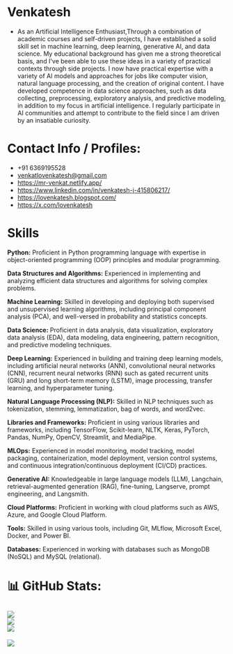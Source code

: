 # Venkatesh 
- As an Artificial Intelligence Enthusiast,Through a combination of academic courses and self-driven projects, I have established a solid skill set in machine learning, deep learning, generative AI, and data science. My educational background has given me a strong theoretical basis, and I've been able to use these ideas in a variety of practical contexts through side projects. I now have practical expertise with a variety of AI models and approaches for jobs like computer vision, natural language processing, and the creation of original content. I have developed competence in data science approaches, such as data collecting, preprocessing, exploratory analysis, and predictive modeling, in addition to my focus in artificial intelligence. I regularly participate in AI communities and attempt to contribute to the field since I am driven by an insatiable curiosity.



# Contact Info / Profiles:
- +91 6369195528
- venkatlovenkatesh@gmail.com
- https://mr-venkat.netlify.app/
- https://www.linkedin.com/in/venkatesh-j-415806217/
- https://lovenkatesh.blogspot.com/
- https://x.com/lovenkatesh

# Skills
**Python:** Proficient in Python programming language with expertise in object-oriented programming (OOP) principles and modular programming.

**Data Structures and Algorithms:** Experienced in implementing and analyzing efficient data structures and algorithms for solving complex problems.

**Machine Learning:** Skilled in developing and deploying both supervised and unsupervised learning algorithms, including principal component analysis (PCA), and well-versed in probability and statistics concepts.

**Data Science:** Proficient in data analysis, data visualization, exploratory data analysis (EDA), data modeling, data engineering, pattern recognition, and predictive modeling techniques.

**Deep Learning:** Experienced in building and training deep learning models, including artificial neural networks (ANN), convolutional neural networks (CNN), recurrent neural networks (RNN) such as gated recurrent units (GRU) and long short-term memory (LSTM), image processing, transfer learning, and hyperparameter tuning.

**Natural Language Processing (NLP):** Skilled in NLP techniques such as tokenization, stemming, lemmatization, bag of words, and word2vec.

**Libraries and Frameworks:** Proficient in using various libraries and frameworks, including TensorFlow, Scikit-learn, NLTK, Keras, PyTorch, Pandas, NumPy, OpenCV, Streamlit, and MediaPipe.

**MLOps:** Experienced in model monitoring, model tracking, model packaging, containerization, model deployment, version control systems, and continuous integration/continuous deployment (CI/CD) practices.

**Generative AI:** Knowledgeable in large language models (LLM), Langchain, retrieval-augmented generation (RAG), fine-tuning, Langserve, prompt engineering, and Langsmith.

**Cloud Platforms:** Proficient in working with cloud platforms such as AWS, Azure, and Google Cloud Platform.

**Tools:** Skilled in using various tools, including Git, MLflow, Microsoft Excel, Docker, and Power BI.

**Databases:** Experienced in working with databases such as MongoDB (NoSQL) and MySQL (relational).
# 📊 GitHub Stats:
![](https://github-readme-stats.vercel.app/api?username=venkatlovenkatesh&theme=nord&hide_border=true&include_all_commits=false&count_private=false)<br/>
![](https://github-readme-streak-stats.herokuapp.com/?user=venkatlovenkatesh&theme=nord&hide_border=true)<br/>
![](https://github-readme-stats.vercel.app/api/top-langs/?username=venkatlovenkatesh&theme=nord&hide_border=true&include_all_commits=false&count_private=false&layout=compact)
---
[![](https://visitcount.itsvg.in/api?id=venkatlovenkatesh&icon=0&color=9)](https://visitcount.itsvg.in)

<!-- Proudly created with GPRM ( https://gprm.itsvg.in ) -->
